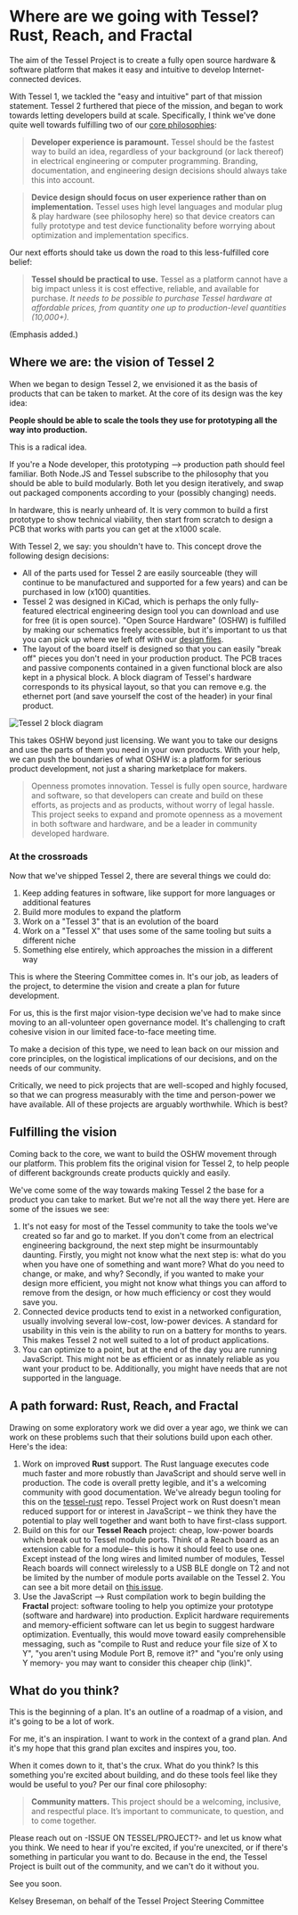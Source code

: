 # Where are we going with Tessel? Rust, Reach, and Fractal

The aim of the Tessel Project is to create a fully open source hardware & software platform that makes it easy and intuitive to develop Internet-connected devices.

With Tessel 1, we tackled the "easy and intuitive" part of that mission statement. Tessel 2 furthered that piece of the mission, and began to work towards letting developers build at scale. Specifically, I think we've done quite well towards fulfilling two of our [core philosophies](https://github.com/tessel/project/blob/master/MISSION.md):

> **Developer experience is paramount.** Tessel should be the fastest way to build an idea, regardless of your background (or lack thereof) in electrical engineering or computer programming. Branding, documentation, and engineering design decisions should always take this into account.

> **Device design should focus on user experience rather than on implementation.** Tessel uses high level languages and modular plug & play hardware (see philosophy here) so that device creators can fully prototype and test device functionality before worrying about optimization and implementation specifics.

Our next efforts should take us down the road to this less-fulfilled core belief:

> **Tessel should be practical to use.** Tessel as a platform cannot have a big impact unless it is cost effective, reliable, and available for purchase. *It needs to be possible to purchase Tessel hardware at affordable prices, from quantity one up to production-level quantities (10,000+).*

(Emphasis added.)

## Where we are: the vision of Tessel 2

When we began to design Tessel 2, we envisioned it as the basis of products that can be taken to market. At the core of its design was the key idea:

**People should be able to scale the tools they use for prototyping all the way into production.**

This is a radical idea.

If you're a Node developer, this prototyping --> production path should feel familiar. Both Node.JS and Tessel subscribe to the philosophy that you should be able to build modularly. Both let you design iteratively, and swap out packaged components according to your (possibly changing) needs.

In hardware, this is nearly unheard of. It is very common to build a first prototype to show technical viability, then start from scratch to design a PCB that works with parts you can get at the x1000 scale.

With Tessel 2, we say: you shouldn't have to. This concept drove the following design decisions:

* All of the parts used for Tessel 2 are easily sourceable (they will continue to be manufactured and supported for a few years) and can be purchased in low (x100) quantities.
* Tessel 2 was designed in KiCad, which is perhaps the only fully-featured electrical engineering design tool you can download and use for free (it is open source). "Open Source Hardware" (OSHW) is fulfilled by making our schematics freely accessible, but it's important to us that you can pick up where we left off with our [design files](https://github.com/tessel/t2-hardware).
* The layout of the board itself is designed so that you can easily "break off" pieces you don't need in your production product. The PCB traces and passive components contained in a given functional block are also kept in a physical block. A block diagram of Tessel's hardware corresponds to its physical layout, so that you can remove e.g. the ethernet port (and save yourself the cost of the header) in your final product.

![Tessel 2 block diagram](http://softdroid.net/sites/default/files/resize/remote/eb0193ce7bae91d87724d28642c83ab7-500x458.png)

This takes OSHW beyond just licensing. We want you to take our designs and use the parts of them you need in your own products. With your help, we can push the boundaries of what OSHW is: a platform for serious product development, not just a sharing marketplace for makers.

> Openness promotes innovation. Tessel is fully open source, hardware and software, so that developers can create and build on these efforts, as projects and as products, without worry of legal hassle. This project seeks to expand and promote openness as a movement in both software and hardware, and be a leader in community developed hardware.

### At the crossroads

Now that we've shipped Tessel 2, there are several things we could do:

1. Keep adding features in software, like support for more languages or additional features
1. Build more modules to expand the platform
1. Work on a "Tessel 3" that is an evolution of the board
1. Work on a "Tessel X" that uses some of the same tooling but suits a different niche
1. Something else entirely, which approaches the mission in a different way

This is where the Steering Committee comes in. It's our job, as leaders of the project, to determine the vision and create a plan for future development.

For us, this is the first major vision-type decision we've had to make since moving to an all-volunteer open governance model. It's challenging to craft cohesive vision in our limited face-to-face meeting time.

To make a decision of this type, we need to lean back on our mission and core principles, on the logistical implications of our decisions, and on the needs of our community.

Critically, we need to pick projects that are well-scoped and highly focused, so that we can progress measurably with the time and person-power we have available. All of these projects are arguably worthwhile. Which is best?

## Fulfilling the vision

Coming back to the core, we want to build the OSHW movement through our platform. This problem fits the original vision for Tessel 2, to help people of different backgrounds create products quickly and easily.

We've come some of the way towards making Tessel 2 the base for a product you can take to market. But we're not all the way there yet. Here are some of the issues we see:

1. It's not easy for most of the Tessel community to take the tools we've created so far and go to market. If you don't come from an electrical engineering background, the next step might be insurmountably daunting. Firstly, you might not know what the next step is: what do you when you have one of something and want more? What do you need to change, or make, and why? Secondly, if you wanted to make your design more efficient, you might not know what things you can afford to remove from the design, or how much efficiency or cost they would save you.
1. Connected device products tend to exist in a networked configuration, usually involving several low-cost, low-power devices. A standard for usability in this vein is the ability to run on a battery for months to years. This makes Tessel 2 not well suited to a lot of product applications.
1. You can optimize to a point, but at the end of the day you are running JavaScript. This might not be as efficient or as innately reliable as you want your product to be. Additionally, you might have needs that are not supported in the language.

## A path forward: Rust, Reach, and Fractal

Drawing on some exploratory work we did over a year ago, we think we can work on these problems such that their solutions build upon each other. Here's the idea:

1. Work on improved **Rust** support. The Rust language executes code much faster and more robustly than JavaScript and should serve well in production. The code is overall pretty legible, and it's a welcoming community with good documentation. We've already begun tooling for this on the [tessel-rust](//github.com/tessel/tessel-rust) repo. Tessel Project work on Rust doesn't mean reduced support for or interest in JavaScript – we think they have the potential to play well together and want both to have first-class support.
1. Build on this for our **Tessel Reach** project: cheap, low-power boards which break out to Tessel module ports. Think of a Reach board as an extension cable for a module– this is how it should feel to use one. Except instead of the long wires and limited number of modules, Tessel Reach boards will connect wirelessly to a USB BLE dongle on T2 and not be limited by the number of module ports available on the Tessel 2. You can see a bit more detail on [this issue](https://github.com/tessel/project/issues/142).
1. Use the JavaScript --> Rust compilation work to begin building the **Fractal** project: software tooling to help you optimize your prototype (software and hardware) into production. Explicit hardware requirements and memory-efficient software can let us begin to suggest hardware optimization. Eventually, this would move toward easily comprehensible messaging, such as "compile to Rust and reduce your file size of X to Y", "you aren't using Module Port B, remove it?" and "you're only using Y memory- you may want to consider this cheaper chip (link)".

## What do you think?

This is the beginning of a plan. It's an outline of a roadmap of a vision, and it's going to be a lot of work.

For me, it's an inspiration. I want to work in the context of a grand plan. And it's my hope that this grand plan excites and inspires you, too.

When it comes down to it, that's the crux. What do you think? Is this something you're excited about building, and do these tools feel like they would be useful to you? Per our final core philosophy:

> **Community matters.** This project should be a welcoming, inclusive, and respectful place. It’s important to communicate, to question, and to come together.

Please reach out on -ISSUE ON TESSEL/PROJECT?- and let us know what you think. We need to hear if you're excited, if you're unexcited, or if there's something in particular you want to do. Because in the end, the Tessel Project is built out of the community, and we can't do it without you.

See you soon.

Kelsey Breseman, on behalf of the Tessel Project Steering Committee
